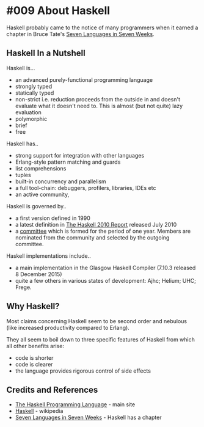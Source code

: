 # #009 About Haskell

Haskell probably came to the notice of many programmers when it earned a chapter in
Bruce Tate's [Seven Languages in Seven Weeks](../../books/seven-languages-in-seven-weeks/).

## Haskell In a Nutshell

Haskell is...

* an advanced purely-functional programming language
* strongly typed
* statically typed
* non-strict i.e. reduction proceeds from the outside in and doesn't evaluate what it doesn't need to. This is almost (but not quite) lazy evaluation
* polymorphic
* brief
* free

Haskell has..

* strong support for integration with other languages
* Erlang-style pattern matching and guards
* list comprehensions
* tuples
* built-in concurrency and parallelism
* a full tool-chain: debuggers, profilers, libraries, IDEs etc
* an active community,

Haskell is governed by..

* a first version defined in 1990
* a latest definition in [The Haskell 2010 Report](http://www.haskell.org/onlinereport/haskell2010) released July 2010
* a [committee](https://prime.haskell.org/wiki/Committee) which is formed for the period of one year. Members are nominated from the community and selected by the outgoing committee.

Haskell implementations include..

* a main implementation in the Glasgow Haskell Compiler (7.10.3 released 8 December 2015)
* quite a few others in various states of development: Ajhc; Helium; UHC; Frege.

## Why Haskell?

Most claims concerning Haskell seem to be second order and nebulous (like increased productivity compared to Erlang).

They all seem to boil down to three specific features of Haskell from which all other benefits arise:

* code is shorter
* code is clearer
* the language provides rigorous control of side effects

## Credits and References

* [The Haskell Programming Language](https://wiki.haskell.org/Haskell) - main site
* [Haskell](https://en.wikipedia.org/wiki/Haskell_(programming_language)) - wikipedia
* [Seven Languages in Seven Weeks](../../books/seven-languages-in-seven-weeks/) - Haskell has a chapter
